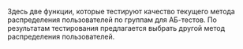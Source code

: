 Здесь две функции, которые тестируют качество текущего метода распределения пользователей по группам для АБ-тестов. По результатам тестирования предлагается выбрать другой метод распределения пользователей.
